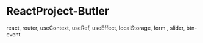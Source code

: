 # ReactProject-Butler
react, router, useContext, useRef, useEffect, localStorage, form , slider, btn-event
